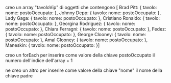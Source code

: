 creo un array "tavoloVip" di oggetti che contengono [ 
    Brad Pitt: {
        tavolo:
        nome:
        postoOccupato:
    },
    Johnny Depp: {
        tavolo:
        nome:
        postoOccupato:
    },
    Lady Gaga: {
        tavolo:
        nome:
        postoOccupato:
    },
    Cristiano Ronaldo: {
        tavolo:
        nome:
        postoOccupato:
    },
    Georgina Rodriguez: {
        tavolo:
        nome:
        postoOccupato:
    },
    Chiara Ferragni: {
        tavolo:
        nome:
        postoOccupato:
    },
    Fedez: {
        tavolo: 
        nome:
        postoOccupato:
    },
    George Clooney: {
        tavolo:
        nome:
        postoOccupato:
    },
    Amal Clooney: {
        tavolo:
        nome:
        postoOccupato:
    },
    Maneskin: {
        tavolo:
        nome:
        postoOccupato:
    }]

creo un forEach per inserire come valore della chiave postoOccupato il numero dell'indice dell'array + 1

ne creo un altro per inserire come valore della chiave "nome" il nome della chiave padre